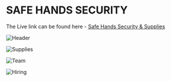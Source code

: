 # SAFE HANDS SECURITY
The Live link can be found here - [Safe Hands Security & Supplies](https://rickylambert87.github.io/Safe-Hands/) 

![Header](/assets/images/safehands.png)

![Supplies](/assets/images/supplies.png)

![Team](/assets/images/the-team.png)

![Hiring](/assets/images/we-are-hiring.png)
